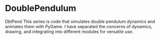 # DoublePendulum
DblPend
This series is code that simulates double pendulum dynamics and animates them with PyGame.
I have separated the concerns of dynamics, drawing, and integrating into different modules for versatile use.
